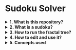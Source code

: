 # Sudoku Solver

<details><summary><b> 1. What is this repository?</b></summary></br>

A command-line application that solves sudoku using the brute force method and recursion.

---
</details>

<details><summary><b> 2. What is a sudoku?</b></summary></br>

Sudoku is a Japanese game, based on a table with 81 fields, called cells. These 81 cells are divided into 9 different 3x3 squares, which must be filled with numbers from 1 to 9 following the rule: 
    A number can only appear once on each row, column and 3x3 square.
A perfect sudoku has only one solution, but a sudoku with more solutions can be solved by making a guess.

---
</details>

<details><summary><b> 3. How to run the fractal tree?</b></summary></br>

1. You will need to have Python3 installed, it can be found [here](https://www.python.org/downloads).
2. Download the file "sudoku.py" to a folder of your choice.
3. Open your folder using the terminal with this command (use the path to your folder):
    ```
    cd C:\Users\MyName\Documents\Myfolder\
    ```
4. Run the application with Python3:
    ```
    python sudoku.py
    ```
5. Press "Enter" if you want a new solution.
6. Edit the file "sudoku.py" to put your own sudoku.

---
</details>

<details><summary><b> 4. How to edit and use it?</b></summary></br>

In line 6 there is the definition of the puzzle, saved in the variable grid, in the form of a dimensional array.
The 0 values are blank cells of the puzzle that you want to solve.
You can edit it to insert your own puzzle.
After running the application, it will ask you if you want more solutions. Press the enter key to print another result (if other solutions exist).

---
</details>

<details><summary><b> 5. Concepts used</b></summary></br>

+ Recursion
+ Libraries imports
  + Numpy

---
</details>



